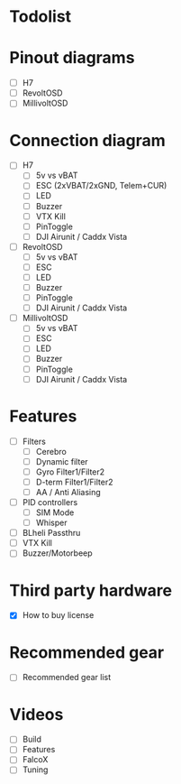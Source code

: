 # Todolist

# Pinout diagrams

- [ ] H7
- [ ] RevoltOSD
- [ ] MillivoltOSD

# Connection diagram

- [ ] H7
    - [ ] 5v vs vBAT
    - [ ] ESC (2xVBAT/2xGND, Telem+CUR)
    - [ ] LED
    - [ ] Buzzer
    - [ ] VTX Kill
    - [ ] PinToggle
    - [ ] DJI Airunit / Caddx Vista
- [ ] RevoltOSD
    - [ ] 5v vs vBAT
    - [ ] ESC
    - [ ] LED
    - [ ] Buzzer
    - [ ] PinToggle    
    - [ ] DJI Airunit / Caddx Vista    
- [ ] MillivoltOSD
    - [ ] 5v vs vBAT
    - [ ] ESC
    - [ ] LED
    - [ ] Buzzer
    - [ ] PinToggle    
    - [ ] DJI Airunit / Caddx Vista    

# Features
- [ ] Filters
    - [ ] Cerebro
    - [ ] Dynamic filter     
    - [ ] Gyro Filter1/Filter2    
    - [ ] D-term Filter1/Filter2
    - [ ] AA / Anti Aliasing          
- [ ] PID controllers
    - [ ] SIM Mode
    - [ ] Whisper  
- [ ] BLheli Passthru
- [ ] VTX Kill
- [ ] Buzzer/Motorbeep

# Third party hardware
- [x] How to buy license

# Recommended gear
- [ ] Recommended gear list

# Videos
- [ ] Build
- [ ] Features
- [ ] FalcoX
- [ ] Tuning
